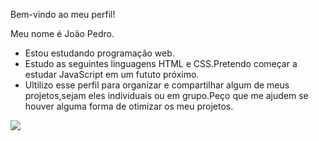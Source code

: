 Bem-vindo ao meu perfil!

Meu nome é João Pedro.

 - Estou estudando programação web.
 - Estudo as seguintes linguagens HTML e CSS.Pretendo começar a estudar JavaScript em um fututo próximo.
 - Ultilizo esse perfil para organizar e compartilhar algum de meus projetos,sejam eles individuais ou em grupo.Peço que me ajudem se houver alguma forma de otimizar os meu projetos.


![](https://media1.tenor.com/m/beBpPQsD4SoAAAAC/chilling-simpson.gif)
